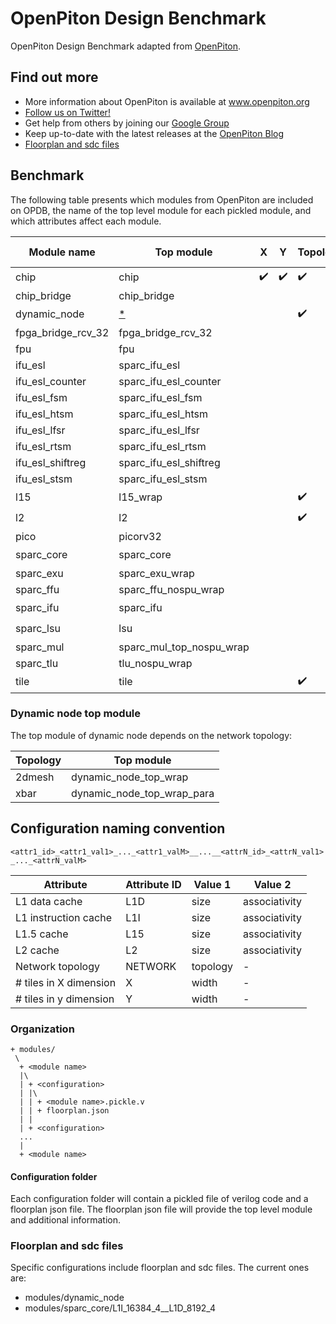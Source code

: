 # OpenPiton Design Benchmark
OpenPiton Design Benchmark adapted from [OpenPiton](https://github.com/PrincetonUniversity/openpiton).

## Find out more

- More information about OpenPiton is available at www.openpiton.org
- [Follow us on Twitter!](https://www.twitter.com/openpiton)
- Get help from others by joining our [Google Group](https://groups.google.com/group/openpiton)
- Keep up-to-date with the latest releases at the [OpenPiton Blog](https://openpiton-blog.princeton.edu)
- [Floorplan and sdc files](#floorplan-and-sdc-files)

## Benchmark

The following table presents which modules from OpenPiton are included on OPDB, the name of the
top level module for each pickled module, and which attributes affect each module.


| Module name        | Top module                    | X                  | Y                  | Topology           | L1-I               | L1-D               | L1.5               | L2                 |
|--------------------|-------------------------------|--------------------|--------------------|--------------------|--------------------|--------------------|--------------------|--------------------|
| chip               | chip                          | :heavy_check_mark: | :heavy_check_mark: | :heavy_check_mark: | :heavy_check_mark: | :heavy_check_mark: | :heavy_check_mark: | :heavy_check_mark: |
| chip_bridge        | chip_bridge                   |                    |                    |                    |                    |                    |                    |                    |
| dynamic_node       | [*](#dynamic-node-top-module) |                    |                    | :heavy_check_mark: |                    |                    |                    |                    |
| fpga_bridge_rcv_32 | fpga_bridge_rcv_32            |                    |                    |                    |                    |                    |                    |                    |
| fpu                | fpu                           |                    |                    |                    |                    |                    |                    |                    |
| ifu_esl            | sparc_ifu_esl                 |                    |                    |                    |                    |                    |                    |                    |
| ifu_esl_counter    | sparc_ifu_esl_counter         |                    |                    |                    |                    |                    |                    |                    |
| ifu_esl_fsm        | sparc_ifu_esl_fsm             |                    |                    |                    |                    |                    |                    |                    |
| ifu_esl_htsm       | sparc_ifu_esl_htsm            |                    |                    |                    |                    |                    |                    |                    |
| ifu_esl_lfsr       | sparc_ifu_esl_lfsr            |                    |                    |                    |                    |                    |                    |                    |
| ifu_esl_rtsm       | sparc_ifu_esl_rtsm            |                    |                    |                    |                    |                    |                    |                    |
| ifu_esl_shiftreg   | sparc_ifu_esl_shiftreg        |                    |                    |                    |                    |                    |                    |                    |
| ifu_esl_stsm       | sparc_ifu_esl_stsm            |                    |                    |                    |                    |                    |                    |                    |
| l15                | l15_wrap                      |                    |                    | :heavy_check_mark: |                    | :heavy_check_mark: | :heavy_check_mark: | :heavy_check_mark: |
| l2                 | l2                            |                    |                    | :heavy_check_mark: |                    |                    | :heavy_check_mark: | :heavy_check_mark: |
| pico               | picorv32                      |                    |                    |                    |                    |                    |                    |                    |
| sparc_core         | sparc_core                    |                    |                    |                    | :heavy_check_mark: | :heavy_check_mark: |                    |                    |
| sparc_exu          | sparc_exu_wrap                |                    |                    |                    |                    |                    |                    |                    |
| sparc_ffu          | sparc_ffu_nospu_wrap          |                    |                    |                    |                    |                    |                    |                    |
| sparc_ifu          | sparc_ifu                     |                    |                    |                    | :heavy_check_mark: |                    |                    |                    |
| sparc_lsu          | lsu                           |                    |                    |                    |                    | :heavy_check_mark: |                    |                    |
| sparc_mul          | sparc_mul_top_nospu_wrap      |                    |                    |                    |                    |                    |                    |                    |
| sparc_tlu          | tlu_nospu_wrap                |                    |                    |                    |                    |                    |                    |                    |
| tile               | tile                          |                    |                    | :heavy_check_mark: | :heavy_check_mark: | :heavy_check_mark: | :heavy_check_mark: | :heavy_check_mark: |

### Dynamic node top module
The top module of dynamic node depends on the network topology:

| Topology | Top module                 |
|----------|----------------------------|
| 2dmesh   | dynamic_node_top_wrap      |
| xbar     | dynamic_node_top_wrap_para |

## Configuration naming convention



`<attr1_id>_<attr1_val1>_..._<attr1_valM>__...__<attrN_id>_<attrN_val1>_..._<attrN_valM>`

Attribute              | Attribute ID | Value 1  | Value 2       |
-----------------------|--------------|----------|---------------|
L1 data cache          | L1D          | size     | associativity |
L1 instruction cache   | L1I          | size     | associativity |
L1.5 cache             | L15          | size     | associativity |
L2 cache               | L2           | size     | associativity |
Network topology       | NETWORK      | topology | -             |
\# tiles in X dimension | X            | width    | -             |
\# tiles in y dimension | Y            | width    | -             |


### Organization

```
+ modules/
 \
  + <module name>
  |\
  | + <configuration>
  | |\
  | | + <module name>.pickle.v
  | | + floorplan.json
  | |
  | + <configuration>
  ...
  |
  + <module name>
```
#### Configuration folder

Each configuration folder will contain a pickled file of verilog code and a floorplan json file.
The floorplan json file will provide the top level module and additional information.

### Floorplan and sdc files

Specific configurations include floorplan and sdc files. The current ones are:

* modules/dynamic_node
* modules/sparc_core/L1I_16384_4__L1D_8192_4
